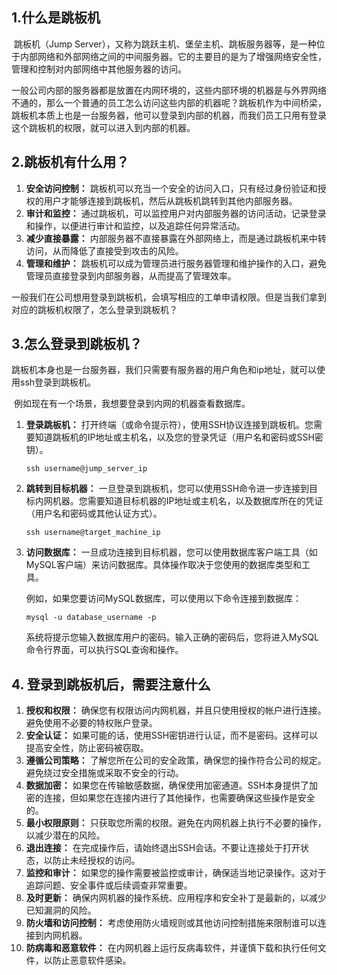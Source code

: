 ## 1.什么是跳板机

​	跳板机（Jump Server），又称为跳跃主机、堡垒主机、跳板服务器等，是一种位于内部网络和外部网络之间的中间服务器。它的主要目的是为了增强网络安全性，管理和控制对内部网络中其他服务器的访问。



​	一般公司内部的服务器都是放置在内网环境的，这些内部环境的机器是与外界网络不通的，那么一个普通的员工怎么访问这些内部的机器呢？跳板机作为中间桥梁，跳板机本质上也是一台服务器，他可以登录到内部的机器，而我们员工只用有登录这个跳板机的权限，就可以进入到内部的机器。



## 2.跳板机有什么用？

1. **安全访问控制：** 跳板机可以充当一个安全的访问入口，只有经过身份验证和授权的用户才能够连接到跳板机，然后从跳板机跳转到其他内部服务器。
2. **审计和监控：** 通过跳板机，可以监控用户对内部服务器的访问活动，记录登录和操作，以便进行审计和监控，以及追踪任何异常活动。
3. **减少直接暴露：** 内部服务器不直接暴露在外部网络上，而是通过跳板机来中转访问，从而降低了直接受到攻击的风险。
4. **管理和维护：** 跳板机可以成为管理员进行服务器管理和维护操作的入口，避免管理员直接登录到内部服务器，从而提高了管理效率。



一般我们在公司想用登录到跳板机，会填写相应的工单申请权限。但是当我们拿到对应的跳板机权限了，怎么登录到跳板机？



## 3.怎么登录到跳板机？

​	跳板机本身也是一台服务器，我们只需要有服务器的用户角色和ip地址，就可以使用ssh登录到跳板机。

​	例如现在有一个场景，我想要登录到内网的机器查看数据库。



1. **登录跳板机：** 打开终端（或命令提示符），使用SSH协议连接到跳板机。您需要知道跳板机的IP地址或主机名，以及您的登录凭证（用户名和密码或SSH密钥）。

   ```
   ssh username@jump_server_ip
   ```

2. **跳转到目标机器：** 一旦登录到跳板机，您可以使用SSH命令进一步连接到目标内网机器。您需要知道目标机器的IP地址或主机名，以及数据库所在的凭证（用户名和密码或其他认证方式）。

   ```
   ssh username@target_machine_ip
   ```

3. **访问数据库：** 一旦成功连接到目标机器，您可以使用数据库客户端工具（如MySQL客户端）来访问数据库。具体操作取决于您使用的数据库类型和工具。

   例如，如果您要访问MySQL数据库，可以使用以下命令连接到数据库：

   ```
   mysql -u database_username -p
   ```

   系统将提示您输入数据库用户的密码。输入正确的密码后，您将进入MySQL命令行界面，可以执行SQL查询和操作。



## 4. 登录到跳板机后，需要注意什么

1. **授权和权限：** 确保您有权限访问内网机器，并且只使用授权的帐户进行连接。避免使用不必要的特权账户登录。
2. **安全认证：** 如果可能的话，使用SSH密钥进行认证，而不是密码。这样可以提高安全性，防止密码被窃取。
3. **遵循公司策略：** 了解您所在公司的安全政策，确保您的操作符合公司的规定。避免绕过安全措施或采取不安全的行动。
4. **数据加密：** 如果您在传输敏感数据，确保使用加密通道。SSH本身提供了加密的连接，但如果您在连接内进行了其他操作，也需要确保这些操作是安全的。
5. **最小权限原则：** 只获取您所需的权限。避免在内网机器上执行不必要的操作，以减少潜在的风险。
6. **退出连接：** 在完成操作后，请始终退出SSH会话。不要让连接处于打开状态，以防止未经授权的访问。
7. **监控和审计：** 如果您的操作需要被监控或审计，确保适当地记录操作。这对于追踪问题、安全事件或后续调查非常重要。
8. **及时更新：** 确保内网机器的操作系统、应用程序和安全补丁是最新的，以减少已知漏洞的风险。
9. **防火墙和访问控制：** 考虑使用防火墙规则或其他访问控制措施来限制谁可以连接到内网机器。
10. **防病毒和恶意软件：** 在内网机器上运行反病毒软件，并谨慎下载和执行任何文件，以防止恶意软件感染。